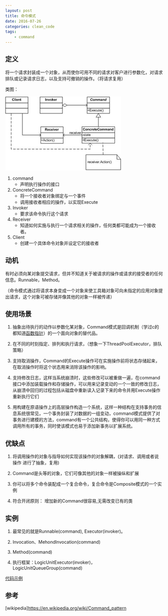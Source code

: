 ```yaml
---
layout: post
title: 命令模式
date: 2016-07-26
categories: clean_code
tags:
    - command
---
```


## 定义

将一个请求封装成一个对象，从而使你可用不同的请求对客户进行参数化，对请求排队或记录请求日志，以及支持可撤销的操作。（将请求复用）

类图：

![类图](/images/design_pattern/command.jpg)

1. command
    * 声明执行操作的接口
2. ConcreteCommand
    * 将一个接收者对象绑定与一个事件
    * 调用接收者相应的操作，以实现Execute
3. Invoker
    * 要求该命令执行这个请求
4. Receiver
    * 知道如何实施与执行一个请求相关的操作，任何类都可能成为一个接收者。
5. Client
    * 创建一个具体命令对象并设定它的接收者

## 动机

有时必须向某对象提交请求，但并不知道关于被请求的操作或请求的接受者的任何信息。Runnable，Method。

（命令模式通过将请求本身变成一个对象来使工具箱对象可向未指定的应用对象提出请求，这个对象可被存储并像其他的对象一样被传递）

## 使用场景

1. 抽象出待执行的动作以参数化某对象，Command模式是回调机制（学过c的都知道[函数指针](/2015/01/25/function_pointer)）的一个面向对象的替代品。

2. 在不同的时刻指定、排列和执行请求，（想象一下ThreadPoolExecutor，排队策略）

3. 支持取消操作，Command的Execute操作可在实施操作前将状态存储起来，在取消操作时将这个状态用来消除该操作的影响。

4. 支持修改日志，这样当系统崩溃时，这些修改可以被重做一遍，在command接口中添加装载操作和存储操作，可以用来记录变动的一个一致的修改日志，从崩溃中回归的过程包括从磁盘中重新读入记录下来的命令并用Execute操作重新执行它们

5. 用构建在原语操作上的高层操作构造一个系统，这样一种结构在支持事务的信息系统很常见，一个事务封装了对数据的一组变动，command模式提供了对事务进行建模的方法，command有一个公共结构，使得你可以用同一种方式调用所有的事务，同时使该模式也易于添加新事务以扩展系统。

## 优缺点

1. 将调用操作的对象与指导如何实现该操作的对象解耦，(对请求、调用或者说操作 进行了抽象，复用)

2. Command是头等的对象，它们可像其他的对象一样被操纵和扩展

3. 你可以将多个命令装配成一个复合命令，复合命令是Composite模式的一个实例

4. 符合开闭原则： 增加新的Command很容易,无需改变已有的类

## 实例

1. 最常见的就是Runnable(command), Executor(invoker)。

2. Invocation、MehondInvocation(command)

3. Method(command)

4. 执行框架：LogicUnitExecutor(invoker)，LogicUnitQueueGroup(command)

[代码示例](https://github.com/lcj1992/learn/blob/master/java/designPattern/src/main/java/behavioral/command/CommandTest.java)

## 参考

[wikipedia]<https://en.wikipedia.org/wiki/Command_pattern>
